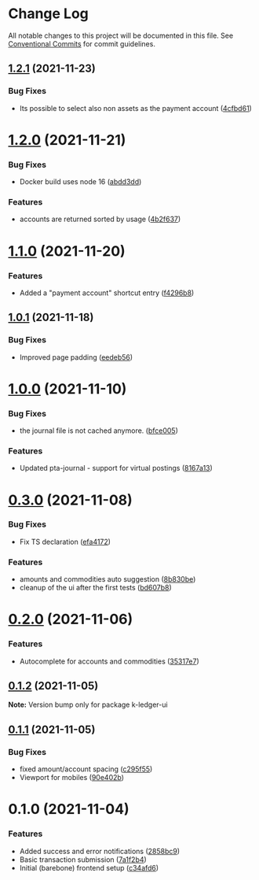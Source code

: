 # Change Log

All notable changes to this project will be documented in this file.
See [Conventional Commits](https://conventionalcommits.org) for commit guidelines.

## [1.2.1](https://github.com/kajyr/k-ledger-ui/compare/v1.2.0...v1.2.1) (2021-11-23)


### Bug Fixes

* Its possible to select also non assets as the payment account ([4cfbd61](https://github.com/kajyr/k-ledger-ui/commit/4cfbd61e04bab9b8a2b5bd323bb0bcf20bd16c80))





# [1.2.0](https://github.com/kajyr/k-ledger-ui/compare/v1.1.0...v1.2.0) (2021-11-21)


### Bug Fixes

* Docker build uses node 16 ([abdd3dd](https://github.com/kajyr/k-ledger-ui/commit/abdd3dda164e866ecb444540daf0904aa21a8802))


### Features

* accounts are returned sorted by usage ([4b2f637](https://github.com/kajyr/k-ledger-ui/commit/4b2f6371a360d1089d22fade19e7ca7a93812aa0))





# [1.1.0](https://github.com/kajyr/k-ledger-ui/compare/v1.0.1...v1.1.0) (2021-11-20)


### Features

* Added a "payment account" shortcut entry ([f4296b8](https://github.com/kajyr/k-ledger-ui/commit/f4296b8a5e2a61e8f499bff4b2d1ac325dd5f157))





## [1.0.1](https://github.com/kajyr/k-ledger-ui/compare/v1.0.0...v1.0.1) (2021-11-18)


### Bug Fixes

* Improved page padding ([eedeb56](https://github.com/kajyr/k-ledger-ui/commit/eedeb56484f2664f540cacd59c5f7f5083597089))





# [1.0.0](https://github.com/kajyr/k-ledger-ui/compare/v0.3.0...v1.0.0) (2021-11-10)


### Bug Fixes

* the journal file is not cached anymore. ([bfce005](https://github.com/kajyr/k-ledger-ui/commit/bfce005d1e305364871a8e218490304012090149))


### Features

* Updated pta-journal - support for virtual postings ([8167a13](https://github.com/kajyr/k-ledger-ui/commit/8167a131164ba5835b9ce20264e1181123855e89))





# [0.3.0](https://github.com/kajyr/k-ledger-ui/compare/v0.2.0...v0.3.0) (2021-11-08)


### Bug Fixes

* Fix TS declaration ([efa4172](https://github.com/kajyr/k-ledger-ui/commit/efa417250cdfa2aeb9cdb511ed1c8f7b5ca5f820))


### Features

* amounts and commodities auto suggestion ([8b830be](https://github.com/kajyr/k-ledger-ui/commit/8b830be2835186ce8a348c6eb469ba614852f31e))
* cleanup of the ui after the first tests ([bd607b8](https://github.com/kajyr/k-ledger-ui/commit/bd607b80eaea1badc3c1e8b57f7fd7a8fc15ebf2))





# [0.2.0](https://github.com/kajyr/k-ledger-ui/compare/v0.1.2...v0.2.0) (2021-11-06)


### Features

* Autocomplete for accounts and commodities ([35317e7](https://github.com/kajyr/k-ledger-ui/commit/35317e750a846d68eb9f30b22f1a591deb639cd1))





## [0.1.2](https://github.com/kajyr/k-ledger-ui/compare/v0.1.1...v0.1.2) (2021-11-05)

**Note:** Version bump only for package k-ledger-ui





## [0.1.1](https://github.com/kajyr/diario.blue/compare/v0.1.0...v0.1.1) (2021-11-05)


### Bug Fixes

* fixed amount/account spacing ([c295f55](https://github.com/kajyr/diario.blue/commit/c295f55b2e726ead643e70b6f45ebd0c5cdde0ce))
* Viewport for mobiles ([90e402b](https://github.com/kajyr/diario.blue/commit/90e402ba705bc50f10cfda9040124954fdcafdb3))





# 0.1.0 (2021-11-04)


### Features

* Added success and error notifications ([2858bc9](https://github.com/kajyr/k-ledger-ui/commit/2858bc999fdc65e2a1cfcab8c8babafc191843df))
* Basic transaction submission ([7a1f2b4](https://github.com/kajyr/k-ledger-ui/commit/7a1f2b4efba3ac2dce9edd8e4fce6041b970cf53))
* Initial (barebone) frontend setup ([c34afd6](https://github.com/kajyr/k-ledger-ui/commit/c34afd6d1f04fddb4494f7a59ab8521c9db867b2))
